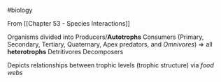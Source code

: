 #biology 

From [[Chapter 53 - Species Interactions]]

Organisms divided into
	Producers/**Autotrophs**
	Consumers (Primary, Secondary, Tertiary, Quaternary, Apex predators, and *Omnivores*) => all **heterotrophs**
	Detritivores
	Decomposers

Depicts relationships between trophic levels (trophic structure) via *food webs*